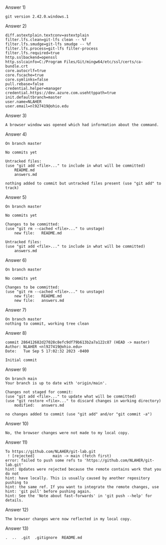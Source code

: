 Answer 1)

    git version 2.42.0.windows.1

Answer 2)

    diff.astextplain.textconv=astextplain
    filter.lfs.clean=git-lfs clean -- %f
    filter.lfs.smudge=git-lfs smudge -- %f
    filter.lfs.process=git-lfs filter-process
    filter.lfs.required=true
    http.sslbackend=openssl
    http.sslcainfo=C:/Program Files/Git/mingw64/etc/ssl/certs/ca-bundle.crt
    core.autocrlf=true
    core.fscache=true
    core.symlinks=false
    pull.rebase=false
    credential.helper=manager
    credential.https://dev.azure.com.usehttppath=true
    init.defaultbranch=master
    user.name=NLAHER
    user.email=nl927419@ohio.edu

Answer 3)

    A browser window was opened which had information about the command.

Answer 4)

    On branch master

    No commits yet

    Untracked files:
    (use "git add <file>..." to include in what will be committed)
        README.md
        answers.md

    nothing added to commit but untracked files present (use "git add" to track)

Answer 5)

    On branch master

    No commits yet

    Changes to be committed:
    (use "git rm --cached <file>..." to unstage)
        new file:   README.md

    Untracked files:
    (use "git add <file>..." to include in what will be committed)
        answers.md

Answer 6)

    On branch master

    No commits yet

    Changes to be committed:
    (use "git rm --cached <file>..." to unstage)
        new file:   README.md
        new file:   answers.md

Answer 7)

    On branch master
    nothing to commit, working tree clean

Answer 8)

    commit 286412682d27028c8efc9df79b613b2a7a122c87 (HEAD -> master)
    Author: NLAHER <nl927419@ohio.edu>
    Date:   Tue Sep 5 17:02:32 2023 -0400

    Initial commit

Answer 9)

    On branch main
    Your branch is up to date with 'origin/main'.

    Changes not staged for commit:
    (use "git add <file>..." to update what will be committed)
    (use "git restore <file>..." to discard changes in working directory)
        modified:   answers.md

    no changes added to commit (use "git add" and/or "git commit -a")

Answer 10)

    No, the browser changes were not made to my local copy.

Answer 11)

    To https://github.com/NLAHER/git-lab.git
     ! [rejected]        main -> main (fetch first)
    error: failed to push some refs to 'https://github.com/NLAHER/git-lab.git'
    hint: Updates were rejected because the remote contains work that you do not
    hint: have locally. This is usually caused by another repository pushing to
    hint: the same ref. If you want to integrate the remote changes, use
    hint: 'git pull' before pushing again.
    hint: See the 'Note about fast-forwards' in 'git push --help' for details.

Answer 12)

    The browser changes were now reflected in my local copy.

Answer 13)

    .  ..  .git  .gitignore  README.md 